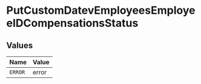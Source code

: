 # PutCustomDatevEmployeesEmployeeIDCompensationsStatus


## Values

| Name    | Value   |
| ------- | ------- |
| `ERROR` | error   |